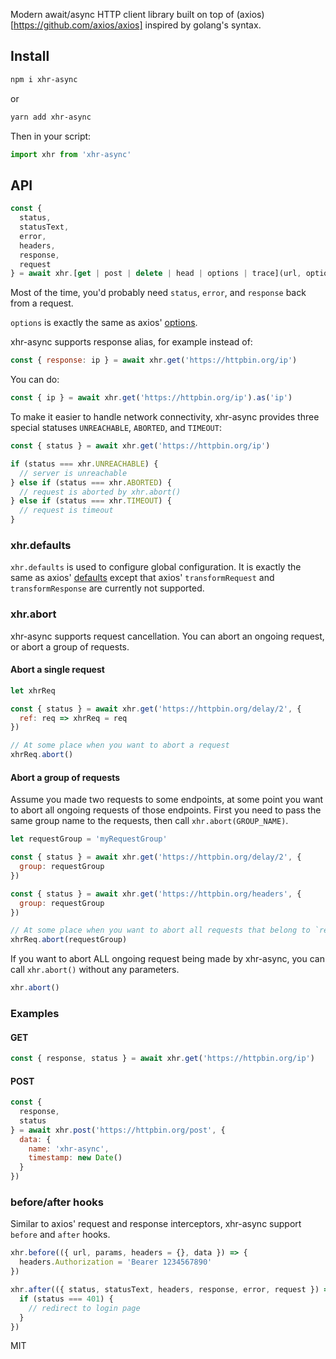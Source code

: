 Modern await/async HTTP client library built on top of (axios)[https://github.com/axios/axios] inspired by golang's syntax.

## Install

```bash
npm i xhr-async
```

or

```bash
yarn add xhr-async
```

Then in your script:

```javascript
import xhr from 'xhr-async'
```

## API

```javascript
const {
  status,
  statusText,
  error,
  headers,
  response,
  request
} = await xhr.[get | post | delete | head | options | trace](url, options)
```

Most of the time, you'd probably need `status`, `error`, and `response` back from a request.

`options` is exactly the same as axios' [options](https://github.com/axios/axios#request-config).

xhr-async supports response alias, for example instead of:

```javascript
const { response: ip } = await xhr.get('https://httpbin.org/ip')
```

You can do:

```javascript
const { ip } = await xhr.get('https://httpbin.org/ip').as('ip')
```

To make it easier to handle network connectivity, xhr-async provides three special statuses `UNREACHABLE`, `ABORTED`, and `TIMEOUT`:

```javascript
const { status } = await xhr.get('https://httpbin.org/ip')

if (status === xhr.UNREACHABLE) {
  // server is unreachable
} else if (status === xhr.ABORTED) {
  // request is aborted by xhr.abort()
} else if (status === xhr.TIMEOUT) {
  // request is timeout
}
```

### xhr.defaults

`xhr.defaults` is used to configure global configuration. It is exactly the same as axios' [defaults](https://github.com/axios/axios#config-defaults) except that axios' `transformRequest` and `transformResponse` are currently not supported.

### xhr.abort

xhr-async supports request cancellation. You can abort an ongoing request, or abort a group of requests.

#### Abort a single request

```javascript
let xhrReq

const { status } = await xhr.get('https://httpbin.org/delay/2', {
  ref: req => xhrReq = req
})

// At some place when you want to abort a request
xhrReq.abort()
```

#### Abort a group of requests

Assume you made two requests to some endpoints, at some point you want to abort all ongoing requests of those endpoints. First you need to pass the same group name to the requests, then call `xhr.abort(GROUP_NAME)`.

```javascript
let requestGroup = 'myRequestGroup'

const { status } = await xhr.get('https://httpbin.org/delay/2', {
  group: requestGroup
})

const { status } = await xhr.get('https://httpbin.org/headers', {
  group: requestGroup
})

// At some place when you want to abort all requests that belong to `requestGroup` group:
xhrReq.abort(requestGroup)
```

If you want to abort ALL ongoing request being made by xhr-async, you can call `xhr.abort()` without any parameters.

```javascript
xhr.abort()
```

### Examples

#### GET

```javascript
const { response, status } = await xhr.get('https://httpbin.org/ip')
```

#### POST

```javascript
const {
  response,
  status
} = await xhr.post('https://httpbin.org/post', {
  data: {
    name: 'xhr-async',
    timestamp: new Date()
  }
})
```

### before/after hooks

Similar to axios' request and response interceptors, xhr-async support `before` and `after` hooks.

```javascript
xhr.before(({ url, params, headers = {}, data }) => {
  headers.Authorization = 'Bearer 1234567890'
})
```

```javascript
xhr.after(({ status, statusText, headers, response, error, request }) => {
  if (status === 401) {
    // redirect to login page
  }
})
```

MIT